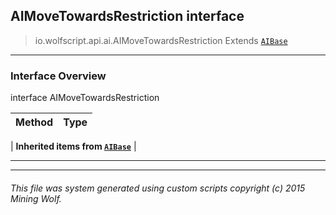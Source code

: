 ## AIMoveTowardsRestriction __interface__

>io.wolfscript.api.ai.AIMoveTowardsRestriction
>Extends [`AIBase`](AIBase.md)

---

### Interface Overview

interface AIMoveTowardsRestriction

Method | Type   
--- | :--- 
 |
__Inherited items from [`AIBase`](AIBase.md)__ |





---



---


###### This file was system generated using custom scripts copyright (c) 2015 Mining Wolf.
	

